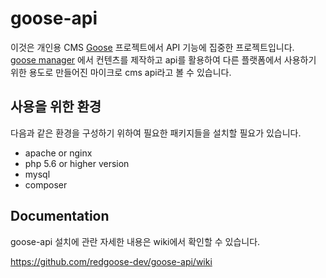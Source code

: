 # goose-api

이것은 개인용 CMS [Goose](https://github.com/RedgooseDev/goose) 프로젝트에서 API 기능에 집중한 프로젝트입니다.  
[goose manager](https://github.com/redgoose-dev/goose-manager) 에서 컨텐츠를 제작하고 api를 활용하여 다른 플랫폼에서 사용하기 위한 용도로 만들어진 마이크로 cms api라고 볼 수 있습니다.


## 사용을 위한 환경

다음과 같은 환경을 구성하기 위하여 필요한 패키지들을 설치할 필요가 있습니다.

- apache or nginx
- php 5.6 or higher version
- mysql
- composer


## Documentation

goose-api 설치에 관란 자세한 내용은 wiki에서 확인할 수 있습니다.

https://github.com/redgoose-dev/goose-api/wiki
